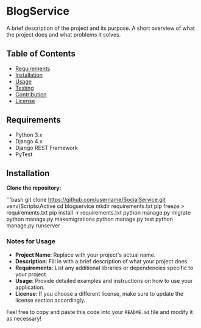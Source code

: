 # BlogService

A brief description of the project and its purpose. A short overview of what the project does and what problems it solves.

## Table of Contents

- [Requirements](#requirements)
- [Installation](#installation)
- [Usage](#usage)
- [Testing](#testing)
- [Contribution](#contribution)
- [License](#license)

## Requirements

- Python 3.x
- Django 4.x
- Django REST Framework
- PyTest

## Installation

**Clone the repository:**

'''bash
git clone https://github.com/username/SocialService.git
venv\Scripts\Active
cd blogservice
mkdir requirements.txt
pip freeze > requirements.txt
pip install -r requirements.txt
python manage.py migrate
python manage.py makemigrations
python manage.py test
python manage.py runserver

### Notes for Usage
- **Project Name**: Replace with your project's actual name.
- **Description**: Fill in with a brief description of what your project does.
- **Requirements**: List any additional libraries or dependencies specific to your project.
- **Usage**: Provide detailed examples and instructions on how to use your application.
- **License**: If you choose a different license, make sure to update the license section accordingly.

Feel free to copy and paste this code into your `README.md` file and modify it as necessary!
